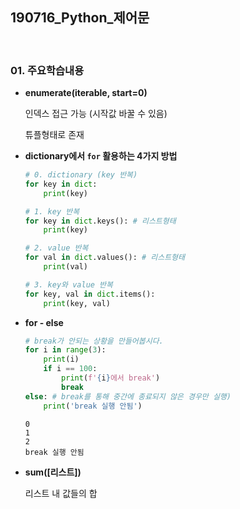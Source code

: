 ## 190716_Python_제어문

<br>

### 01. 주요학습내용

- **enumerate(iterable, start=0)**

  인덱스 접근 가능 (시작값 바꿀 수 있음)

  튜플형태로 존재

- **dictionary에서 `for` 활용하는 4가지 방법**

  ```python
  # 0. dictionary (key 반복)
  for key in dict:
      print(key)
  
  # 1. key 반복
  for key in dict.keys(): # 리스트형태
      print(key)
  
  # 2. value 반복    
  for val in dict.values(): # 리스트형태
      print(val)
  
  # 3. key와 value 반복
  for key, val in dict.items():
      print(key, val)
  ```

- **for - else**

  ```python
  # break가 안되는 상황을 만들어봅시다.
  for i in range(3):
      print(i)
      if i == 100:
          print(f'{i}에서 break')
          break
  else: # break를 통해 중간에 종료되지 않은 경우만 실행)
      print('break 실행 안됨')
  ```

  ```
  0
  1
  2
  break 실행 안됨
  ```

- **sum([리스트])**

  리스트 내 값들의 합
